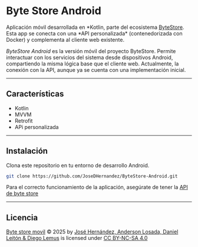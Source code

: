 # Byte Store Android

Aplicación móvil desarrollada en *Kotlin, parte del ecosistema [ByteStore](https://github.com/JoseDHernandez/ByteStore). Esta app se conecta con una *API personalizada\* (contenedorizada con Docker) y complementa al cliente web existente.

_ByteStore Android_ es la versión móvil del proyecto ByteStore. Permite interactuar con los servicios del sistema desde dispositivos Android, compartiendo la misma lógica base que el cliente web. Actualmente, la conexión con la API, aunque ya se cuenta con una implementación inicial.

---

## Características

- Kotlin
- MVVM
- Retrofit
- APi personalizada

---

## Instalación

Clona este repositorio en tu entorno de desarrollo Android.

```bash
git clone https://github.com/JoseDHernandez/ByteStore-Android.git
```

Para el correcto funcionamiento de la aplicación, asegúrate de tener la [API de byte store](https://github.com/JoseDHernandez/ByteStore-API)

---

## Licencia

<a href="https://github.com/JoseDHernandez/ByteStore-Android">Byte store movil</a> © 2025 by <a href="https://josedhernandez.com/">José Hernández, Anderson Losada, Daniel Leitón & Diego Lemus</a> is licensed under <a href="https://creativecommons.org/licenses/by-nc-sa/4.0/">CC BY-NC-SA 4.0</a><img src="https://mirrors.creativecommons.org/presskit/icons/cc.svg" alt="" style="max-width: 1em;max-height:1em;margin-left: .2em;"><img src="https://mirrors.creativecommons.org/presskit/icons/by.svg" alt="" style="max-width: 1em;max-height:1em;margin-left: .2em;"><img src="https://mirrors.creativecommons.org/presskit/icons/nc.svg" alt="" style="max-width: 1em;max-height:1em;margin-left: .2em;"><img src="https://mirrors.creativecommons.org/presskit/icons/sa.svg" alt="" style="max-width: 1em;max-height:1em;margin-left: .2em;">
